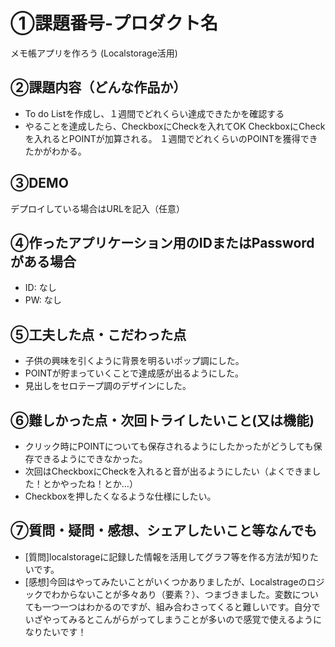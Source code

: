 # ①課題番号-プロダクト名

メモ帳アプリを作ろう (Localstorage活用)

## ②課題内容（どんな作品か）

- To do Listを作成し、１週間でどれくらい達成できたかを確認する
- やることを達成したら、CheckboxにCheckを入れてOK
CheckboxにCheckを入れるとPOINTが加算される。
１週間でどれくらいのPOINTを獲得できたかがわかる。

## ③DEMO

デプロイしている場合はURLを記入（任意）

## ④作ったアプリケーション用のIDまたはPasswordがある場合

- ID: なし
- PW: なし

## ⑤工夫した点・こだわった点

- 子供の興味を引くように背景を明るいポップ調にした。
- POINTが貯まっていくことで達成感が出るようにした。
- 見出しをセロテープ調のデザインにした。

## ⑥難しかった点・次回トライしたいこと(又は機能)

- クリック時にPOINTについても保存されるようにしたかったがどうしても保存できるようにできなかった。
- 次回はCheckboxにCheckを入れると音が出るようにしたい（よくできました！とかやったね！とか…）
- Checkboxを押したくなるような仕様にしたい。

## ⑦質問・疑問・感想、シェアしたいこと等なんでも

- [質問]localstorageに記録した情報を活用してグラフ等を作る方法が知りたいです。
- [感想]今回はやってみたいことがいくつかありましたが、Localstrageのロジックでわからないことが多々あり（要素？）、つまづきました。変数についても一つ一つはわかるのですが、組み合わさってくると難しいです。自分でいざやってみるとこんがらがってしまうことが多いので感覚で使えるようになりたいです！